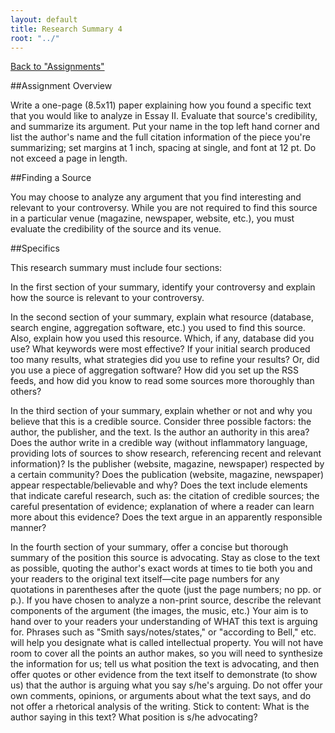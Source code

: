 ```yaml
---
layout: default
title: Research Summary 4
root: "../"
---
```

[Back to "Assignments"](assignments.html)

##Assignment Overview

Write a one-page (8.5x11) paper explaining how you found a specific text that you would like to analyze in Essay II. Evaluate that source's credibility, and summarize its argument.  Put your name in the top left hand corner and list the author's name and the full citation information of the piece you're summarizing; set margins at 1 inch, spacing at single, and font at 12 pt.  Do not exceed a page in length. 

##Finding a Source

You may choose to analyze any argument that you find interesting and relevant to your controversy.  While you are not required to find this source in a particular venue (magazine, newspaper, website, etc.), you must evaluate the credibility of the source and its venue. 
 
##Specifics

This research summary must include four sections:

In the first section of your summary, identify your controversy and explain how the source is relevant to your controversy.

In the second section of your summary, explain what resource (database, search engine, aggregation software, etc.) you used to find this source.  Also, explain how you used this resource.  Which, if any, database did you use? What keywords were most effective? If your initial search produced too many results, what strategies did you use to refine your results?  Or, did you use a piece of aggregation software? How did you set up the RSS feeds, and how did you know to read some sources more thoroughly than others?   

In the third section of your summary, explain whether or not and why you believe that this is a credible source.  Consider three possible factors: the author, the publisher, and the text.  Is the author an authority in this area?  Does the author write in a credible way (without inflammatory language, providing lots of sources to show research, referencing recent and relevant information)?  Is the publisher (website, magazine, newspaper) respected by a certain community?  Does the publication (website, magazine, newspaper) appear respectable/believable and why?  Does the text include elements that indicate careful research, such as: the citation of credible sources; the careful presentation of evidence; explanation of where a reader can learn more about this evidence?  Does the text argue in an apparently responsible manner? 

In the fourth section of your summary, offer a concise but thorough summary of the position this source is advocating. Stay as close to the text as possible, quoting the author's exact words at times to tie both you and your readers to the original text itself—cite page numbers for any quotations in parentheses after the quote (just the page numbers; no pp. or p.). If you have chosen to analyze a non-print source, describe the relevant components of the argument (the images, the music, etc.)  Your aim is to hand over to your readers your understanding of WHAT this text is arguing for. Phrases such as "Smith says/notes/states," or "according to Bell," etc. will help you designate what is called intellectual property. You will not have room to cover all the points an author makes, so you will need to synthesize the information for us; tell us what position the text is advocating, and then offer quotes or other evidence from the text itself to demonstrate (to show us) that the author is arguing what you say s/he's arguing. Do not offer your own comments, opinions, or arguments about what the text says, and do not offer a rhetorical analysis of the writing. Stick to content: What is the author saying in this text? What position is s/he advocating? 









































